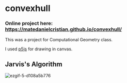 # convexhull
### Online project here: https://matedanielcristian.github.io/convexhull/

This was a project for Computational Geometry class.

I used [p5js](https://p5js.org/) for drawing in canvas.


## Jarvis's Algorithm 
![ezgif-5-d108a5b776](https://user-images.githubusercontent.com/46900206/147838160-a84a2cd7-6076-4c3f-98b3-228ef50a006b.gif)
